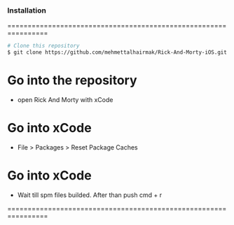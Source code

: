 <!-- GETTING STARTED -->
### Installation
================================================================
 ```bash
 # Clone this repository
 $ git clone https://github.com/mehmettalhairmak/Rick-And-Morty-iOS.git
 ```
 # Go into the repository
 - open Rick And Morty with xCode
 
 # Go into xCode
 - File > Packages > Reset Package Caches
 
 # Go into xCode
 - Wait till spm files builded. After than push cmd + r
 
================================================================
